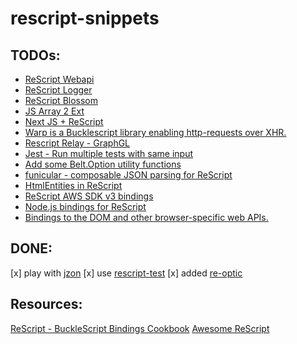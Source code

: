 # rescript-snippets

## TODOs:
* [ReScript Webapi](https://github.com/tinymce/rescript-webapi)
* [ReScript Logger](https://github.com/shakacode/rescript-logger)
* [ReScript Blossom](https://github.com/johnridesabike/rescript-blossom)
* [JS Array 2 Ext](https://github.com/nyinyithann/rescript-js-array2-extension)
* [Next JS + ReScript](https://github.com/ryyppy/rescript-nextjs-template)
* [Warp is a Bucklescript library enabling http-requests over XHR.](https://github.com/eWert-Online/warp)
* [Rescript Relay - GraphGL](https://rescript-relay-documentation.vercel.app)
* [Jest - Run multiple tests with same input](https://forum.rescript-lang.org/t/unit-testing-with-jest/2323/11)
* [Add some Belt.Option utility functions](https://forum.rescript-lang.org/t/add-some-belt-option-utility-functions/2437)
* [funicular - composable JSON parsing for ReScript](https://github.com/chris-armstrong/funicular)
* [HtmlEntities in ReScript](https://github.com/johnridesabike/coronate/blob/master/src/HtmlEntities.res)
* [ReScript AWS SDK v3 bindings](https://github.com/chris-armstrong/rescript-aws-sdk-v3-wrapper)
* [Node.js bindings for ReScript](https://github.55860.com/TheSpyder/rescript-nodejs)
* [Bindings to the DOM and other browser-specific web APIs.](https://github.55860.com/tinymce/rescript-webapi)

## DONE:
[x] play with [jzon](https://github.com/nkrkv/jzon)
[x] use [rescript-test](https://github.com/bloodyowl/rescript-test)
[x] added [re-optic](https://github.com/scoville/re-optic)

## Resources:
[ReScript - BuckleScript Bindings Cookbook](https://github.com/yawaramin/bucklescript-bindings-cookbook/blob/master/ReScript.md)
[Awesome ReScript](https://github.com/fhammerschmidt/awesome-rescript)
